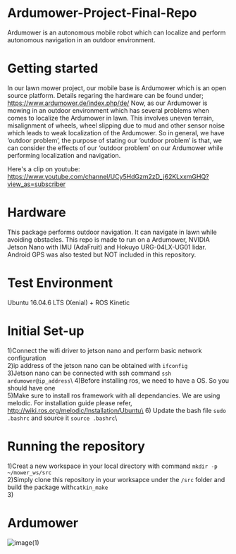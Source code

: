 # Ardumower-Project-Final-Repo
Ardumower is an autonomous mobile robot which can localize and perform autonomous navigation in an outdoor environment. 

# Getting started 
In our lawn mower project, our mobile base is Ardumower which is an open source platform. Details regaring the hardware can be found under; https://www.ardumower.de/index.php/de/ Now, as our Ardumower is mowing in an outdoor environment which has several problems when comes to localize the Ardumower in lawn. This involves uneven terrain, misalignment of wheels, wheel slipping due to mud and other sensor noise which leads to weak localization of the Ardumower. So in general, we have ‘outdoor problem’, the purpose of stating our ‘outdoor problem’ is that, we can consider the effects of our ‘outdoor problem’ on our Ardumower while performing localization and navigation.

Here's a clip on youtube:
https://www.youtube.com/channel/UCy5HdGzm2zD_j62KLxxmGHQ?view_as=subscriber
# Hardware 

This package performs outdoor navigation. It can navigate in lawn while avoiding obstacles. This repo is made to run on a Ardumower, NVIDIA Jetson Nano with IMU (AdaFruit) and Hokuyo URG-04LX-UG01 lidar. Android GPS was also tested but NOT included in this repository.

# Test Environment
Ubuntu 16.04.6 LTS (Xenial) + ROS Kinetic

# Initial Set-up


1)Connect the wifi driver to jetson nano and perform basic network configuration\
2)ip address of the jetson nano can be obtained with ```ifconfig```\
3)Jetson nano can be connected with ssh command ```ssh ardumower@ip_address```\ 
4)Before installing ros, we need to have a OS. So you should have one\
5)Make sure to install ros framework with all dependancies. We are using melodic. For installation guide please refer,  http://wiki.ros.org/melodic/Installation/Ubuntu\ 
6) Update the bash file ```sudo .bashrc``` and source it ```source .bashrc```\


# Running the repository

1)Creat a new workspace in your local directory with command ```mkdir -p ~/mower_ws/src```\
2)Simply clone this repository in your worksapce under the ```/src``` folder and build the package with```catkin_make```\
3)





# Ardumower

![image(1)](https://user-images.githubusercontent.com/52165935/74588860-6c92bf00-5000-11ea-9e3c-c6eb61116ca4.jpg)
